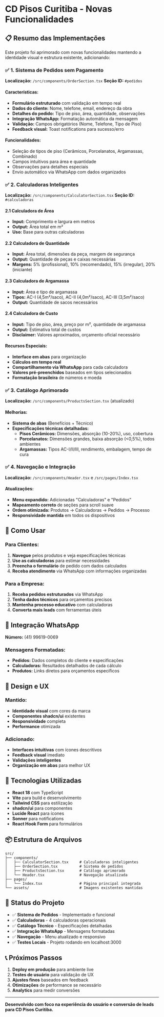 
# CD Pisos Curitiba - Novas Funcionalidades

## 📋 Resumo das Implementações

Este projeto foi aprimorado com novas funcionalidades mantendo a identidade visual e estrutura existente, adicionando:

### ✅ 1. Sistema de Pedidos sem Pagamento
**Localização:** `/src/components/OrderSection.tsx`
**Seção ID:** `#pedidos`

#### Características:
- **Formulário estruturado** com validação em tempo real
- **Dados do cliente:** Nome, telefone, email, endereço da obra
- **Detalhes do pedido:** Tipo de piso, área, quantidade, observações
- **Integração WhatsApp:** Formatação automática da mensagem
- **Validação:** Campos obrigatórios (Nome, Telefone, Tipo de Piso)
- **Feedback visual:** Toast notifications para sucesso/erro

#### Funcionalidades:
- Seleção de tipos de piso (Cerâmicos, Porcelanatos, Argamassas, Combinado)
- Campos intuitivos para área e quantidade
- Observações para detalhes especiais
- Envio automático via WhatsApp com dados organizados

### ✅ 2. Calculadoras Inteligentes
**Localização:** `/src/components/CalculatorSection.tsx`
**Seção ID:** `#calculadoras`

#### 2.1 Calculadora de Área
- **Input:** Comprimento e largura em metros
- **Output:** Área total em m²
- **Uso:** Base para outras calculadoras

#### 2.2 Calculadora de Quantidade
- **Input:** Área total, dimensões da peça, margem de segurança
- **Output:** Quantidade de peças e caixas necessárias
- **Margens:** 5% (profissional), 10% (recomendado), 15% (irregular), 20% (iniciante)

#### 2.3 Calculadora de Argamassa
- **Input:** Área e tipo de argamassa
- **Tipos:** AC-I (4,5m²/saco), AC-II (4,0m²/saco), AC-III (3,5m²/saco)
- **Output:** Quantidade de sacos necessários

#### 2.4 Calculadora de Custo
- **Input:** Tipo de piso, área, preço por m², quantidade de argamassa
- **Output:** Estimativa total de custos
- **Disclaimer:** Valores aproximados, orçamento oficial necessário

#### Recursos Especiais:
- **Interface em abas** para organização
- **Cálculos em tempo real**
- **Compartilhamento via WhatsApp** para cada calculadora
- **Valores pré-preenchidos** baseados em tipos selecionados
- **Formatação brasileira** de números e moeda

### ✅ 3. Catálogo Aprimorado
**Localização:** `/src/components/ProductsSection.tsx` (atualizado)

#### Melhorias:
- **Sistema de abas** (Benefícios + Técnico)
- **Especificações técnicas detalhadas:**
  - **Pisos Cerâmicos:** Dimensões, absorção (10-20%), uso, cobertura
  - **Porcelanatos:** Dimensões grandes, baixa absorção (<0,5%), todos ambientes
  - **Argamassas:** Tipos AC-I/II/III, rendimento, embalagem, tempo de cura

### ✅ 4. Navegação e Integração
**Localização:** `/src/components/Header.tsx` e `/src/pages/Index.tsx`

#### Atualizações:
- **Menu expandido:** Adicionadas "Calculadoras" e "Pedidos"
- **Mapeamento correto** de seções para scroll suave
- **Ordem otimizada:** Produtos → Calculadoras → Pedidos → Processo
- **Responsividade mantida** em todos os dispositivos

## 🚀 Como Usar

### Para Clientes:
1. **Navegue** pelos produtos e veja especificações técnicas
2. **Use as calculadoras** para estimar necessidades
3. **Preencha o formulário** de pedido com dados calculados
4. **Receba atendimento** via WhatsApp com informações organizadas

### Para a Empresa:
1. **Receba pedidos estruturados** via WhatsApp
2. **Tenha dados técnicos** para orçamentos precisos
3. **Mantenha processo educativo** com calculadoras
4. **Converta mais leads** com ferramentas úteis

## 📱 Integração WhatsApp

**Número:** (41) 99619-0069

### Mensagens Formatadas:
- **Pedidos:** Dados completos do cliente e especificações
- **Calculadoras:** Resultados detalhados de cada cálculo
- **Produtos:** Links diretos para orçamentos específicos

## 🎨 Design e UX

### Mantido:
- **Identidade visual** com cores da marca
- **Componentes shadcn/ui** existentes
- **Responsividade** completa
- **Performance** otimizada

### Adicionado:
- **Interfaces intuitivas** com ícones descritivos
- **Feedback visual** imediato
- **Validações inteligentes**
- **Organização em abas** para melhor UX

## 🔧 Tecnologias Utilizadas

- **React 18** com TypeScript
- **Vite** para build e desenvolvimento
- **Tailwind CSS** para estilização
- **shadcn/ui** para componentes
- **Lucide React** para ícones
- **Sonner** para notifications
- **React Hook Form** para formulários

## 📦 Estrutura de Arquivos

```
src/
├── components/
│   ├── CalculatorSection.tsx     # Calculadoras inteligentes
│   ├── OrderSection.tsx          # Sistema de pedidos
│   ├── ProductsSection.tsx       # Catálogo aprimorado
│   └── Header.tsx                # Navegação atualizada
├── pages/
│   └── Index.tsx                 # Página principal integrada
└── assets/                       # Imagens existentes mantidas
```

## 🚦 Status do Projeto

- ✅ **Sistema de Pedidos** - Implementado e funcional
- ✅ **Calculadoras** - 4 calculadoras operacionais
- ✅ **Catálogo Técnico** - Especificações detalhadas
- ✅ **Integração WhatsApp** - Mensagens formatadas
- ✅ **Navegação** - Menu atualizado e responsivo
- ✅ **Testes Locais** - Projeto rodando em localhost:3000

## 📞 Próximos Passos

1. **Deploy em produção** para ambiente live
2. **Testes de usuário** para validação de UX
3. **Ajustes finos** baseados em feedback
4. **Otimizações** de performance se necessário
5. **Analytics** para medir conversões

---

**Desenvolvido com foco na experiência do usuário e conversão de leads para CD Pisos Curitiba.**
